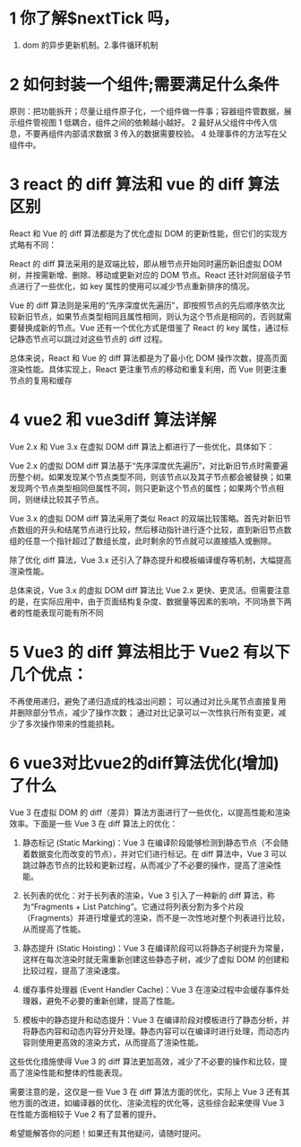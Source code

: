 # 1 你了解$nextTick 吗，

1.  dom 的异步更新机制。2.事件循环机制

# 2 如何封装一个组件;需要满足什么条件

原则：把功能拆开；尽量让组件原子化，一个组件做一件事；容器组件管数据，展示组件管视图
1 低耦合，组件之间的依赖越小越好。
2 最好从父组件中传入信息，不要再组件内部请求数据
3 传入的数据需要校验。
4 处理事件的方法写在父组件中。

# 3 react 的 diff 算法和 vue 的 diff 算法区别

React 和 Vue 的 diff 算法都是为了优化虚拟 DOM 的更新性能，但它们的实现方式略有不同：

React 的 diff 算法采用的是双端比较，即从根节点开始同时遍历新旧虚拟 DOM 树，并按需新增、删除、移动或更新对应的 DOM 节点。React 还针对同层级子节点进行了一些优化，如 key 属性的使用可以减少节点重新排序的情况。

Vue 的 diff 算法则是采用的“先序深度优先遍历”，即按照节点的先后顺序依次比较新旧节点，如果节点类型相同且属性相同，则认为这个节点是相同的，否则就需要替换成新的节点。Vue 还有一个优化方式是借鉴了 React 的 key 属性，通过标记静态节点可以跳过对这些节点的 diff 过程。

总体来说，React 和 Vue 的 diff 算法都是为了最小化 DOM 操作次数，提高页面渲染性能。具体实现上，React 更注重节点的移动和重复利用，而 Vue 则更注重节点的复用和缓存

# 4 vue2 和 vue3diff 算法详解

Vue 2.x 和 Vue 3.x 在虚拟 DOM diff 算法上都进行了一些优化，具体如下：

Vue 2.x 的虚拟 DOM diff 算法基于“先序深度优先遍历”，对比新旧节点时需要遍历整个树。如果发现某个节点类型不同，则该节点以及其子节点都会被替换；如果发现两个节点类型相同但属性不同，则只更新这个节点的属性；如果两个节点相同，则继续比较其子节点。

Vue 3.x 的虚拟 DOM diff 算法采用了类似 React 的双端比较策略。首先对新旧节点数组的开头和结尾节点进行比较，然后移动指针进行逐个比较，直到新旧节点数组的任意一个指针超过了数组长度，此时剩余的节点就可以直接插入或删除。

除了优化 diff 算法，Vue 3.x 还引入了静态提升和模板编译缓存等机制，大幅提高渲染性能。

总体来说，Vue 3.x 的虚拟 DOM diff 算法比 Vue 2.x 更快、更灵活。但需要注意的是，在实际应用中，由于页面结构复杂度、数据量等因素的影响，不同场景下两者的性能表现可能有所不同

# 5 Vue3 的 diff 算法相比于 Vue2 有以下几个优点：

不再使用递归，避免了递归造成的栈溢出问题；
可以通过对比头尾节点直接复用并删除部分节点，减少了操作次数；
通过对比记录可以一次性执行所有变更，减少了多次操作带来的性能损耗。

# 6 vue3对比vue2的diff算法优化(增加)了什么
Vue 3 在虚拟 DOM 的 diff（差异）算法方面进行了一些优化，以提高性能和渲染效率。下面是一些 Vue 3 在 diff 算法上的优化：

1. 静态标记 (Static Marking)：Vue 3 在编译阶段能够检测到静态节点（不会随着数据变化而改变的节点），并对它们进行标记。在 diff 算法中，Vue 3 可以跳过静态节点的比较和更新过程，从而减少了不必要的操作，提高了渲染性能。

2. 长列表的优化：对于长列表的渲染，Vue 3 引入了一种新的 diff 算法，称为“Fragments + List Patching”。它通过将列表分割为多个片段（Fragments）并进行增量式的渲染，而不是一次性地对整个列表进行比较，从而提高了性能。

3. 静态提升 (Static Hoisting)：Vue 3 在编译阶段可以将静态子树提升为常量，这样在每次渲染时就无需重新创建这些静态子树，减少了虚拟 DOM 的创建和比较过程，提高了渲染速度。

4. 缓存事件处理器 (Event Handler Cache)：Vue 3 在渲染过程中会缓存事件处理器，避免不必要的重新创建，提高了性能。

5. 模板中的静态提升和动态提升：Vue 3 在编译阶段对模板进行了静态分析，并将静态内容和动态内容分开处理。静态内容可以在编译时进行处理，而动态内容则使用更高效的渲染方式，从而提高了渲染性能。

这些优化措施使得 Vue 3 的 diff 算法更加高效，减少了不必要的操作和比较，提高了渲染性能和整体的性能表现。

需要注意的是，这仅是一些 Vue 3 在 diff 算法方面的优化，实际上 Vue 3 还有其他方面的改进，如编译器的优化、渲染流程的优化等，这些综合起来使得 Vue 3 在性能方面相较于 Vue 2 有了显著的提升。

希望能解答你的问题！如果还有其他疑问，请随时提问。
